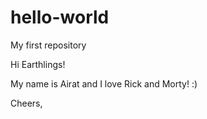 # hello-world
My first repository 

Hi Earthlings!

My name is Airat and I love Rick and Morty! :)


Cheers,
